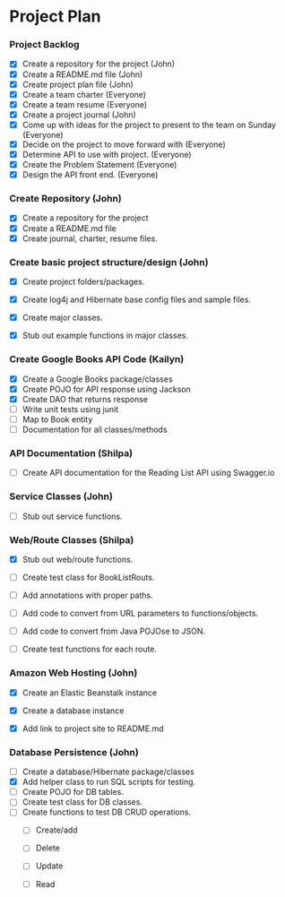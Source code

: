 # Project Plan

### Project Backlog
- [x] Create a repository for the project (John)
- [x] Create a README.md file (John)
- [x] Create project plan file (John)
- [x] Create a team charter (Everyone)
- [x] Create a team resume (Everyone)
- [x] Create a project journal (John)
- [x] Come up with ideas for the project to present to the team on Sunday (Everyone)
- [x] Decide on the project to move forward with (Everyone)
- [x] Determine API to use with project. (Everyone)
- [x] Create the Problem Statement (Everyone)
- [x] Design the API front end. (Everyone)

### Create Repository (John)
- [x] Create a repository for the project 
- [x] Create a README.md file 
- [x] Create journal, charter, resume files. 

### Create basic project structure/design (John)
- [x] Create project folders/packages.
- [x] Create log4j and Hibernate base config files and sample files.
- [x] Create major classes.
- [x] Stub out example functions in major classes.


### Create Google Books API Code (Kailyn)
- [x] Create a Google Books package/classes
- [x] Create POJO for API response using Jackson
- [x] Create DAO that returns response
- [ ] Write unit tests using junit
- [ ] Map to Book entity
- [ ] Documentation for all classes/methods

### API Documentation (Shilpa)
- [ ] Create API documentation for the Reading List API using Swagger.io


### Service Classes (John)
- [ ] Stub out service functions. 

### Web/Route Classes (Shilpa)
- [x] Stub out web/route functions.
- [ ] Create test class for BookListRouts.
- [ ] Add annotations with proper paths.
- [ ] Add code to convert from URL parameters to functions/objects.
- [ ] Add code to convert from Java POJOse to JSON.
- [ ] Create test functions for each route.


### Amazon Web Hosting (John)
- [x] Create an Elastic Beanstalk instance
- [x] Create a database instance
- [x] Add link to project site to README.md


### Database Persistence (John)
- [ ] Create a database/Hibernate package/classes
- [x] Add helper class to run SQL scripts for testing. 
- [ ] Create POJO for DB tables.
- [ ] Create test class for DB classes.
- [ ] Create functions to test DB CRUD operations.
  - [ ] Create/add
  - [ ] Delete
  - [ ] Update
  - [ ] Read  



